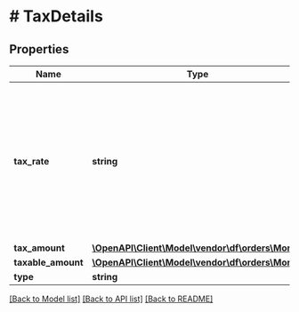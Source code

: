 # # TaxDetails

## Properties

Name | Type | Description | Notes
------------ | ------------- | ------------- | -------------
**tax_rate** | **string** | A decimal number with no loss of precision. Useful when precision loss is unacceptable, as with currencies. Follows RFC7159 for number representation. | [optional]
**tax_amount** | [**\OpenAPI\Client\Model\vendor\df\orders\Money**](Money.md) |  |
**taxable_amount** | [**\OpenAPI\Client\Model\vendor\df\orders\Money**](Money.md) |  | [optional]
**type** | **string** | Tax type. | [optional]

[[Back to Model list]](../../README.md#models) [[Back to API list]](../../README.md#endpoints) [[Back to README]](../../README.md)
